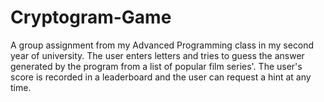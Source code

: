 # Cryptogram-Game
A group assignment from my Advanced Programming class in my second year of university. The user enters letters and tries to guess the answer generated by the program from a list of popular film series'. The user's score is recorded in a leaderboard and the user can request a hint at any time.
